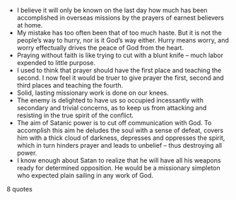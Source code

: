  - I believe it will only be known on the last day how much has been accomplished in overseas missions by the prayers of earnest believers at home.
 - My mistake has too often been that of too much haste. But it is not the people’s way to hurry, nor is it God’s way either. Hurry means worry, and worry effectually drives the peace of God from the heart.
 - Praying without faith is like trying to cut with a blunt knife – much labor expended to little purpose.
 - I used to think that prayer should have the first place and teaching the second. I now feel it would be truer to give prayer the first, second and third places and teaching the fourth.
 - Solid, lasting missionary work is done on our knees.
 - The enemy is delighted to have us so occupied incessantly with secondary and trivial concerns, as to keep us from attacking and resisting in the true spirit of the conflict.
 - The aim of Satanic power is to cut off communication with God. To accomplish this aim he deludes the soul with a sense of defeat, covers him with a thick cloud of darkness, depresses and oppresses the spirit, which in turn hinders prayer and leads to unbelief – thus destroying all power.
 - I know enough about Satan to realize that he will have all his weapons ready for determined opposition. He would be a missionary simpleton who expected plain sailing in any work of God.

8 quotes